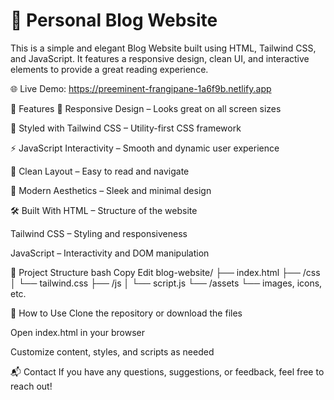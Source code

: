 # 📝 Personal Blog Website
This is a simple and elegant Blog Website built using HTML, Tailwind CSS, and JavaScript. It features a responsive design, clean UI, and interactive elements to provide a great reading experience.

🌐 Live Demo: https://preeminent-frangipane-1a6f9b.netlify.app

🚀 Features
📱 Responsive Design – Looks great on all screen sizes

🎨 Styled with Tailwind CSS – Utility-first CSS framework

⚡ JavaScript Interactivity – Smooth and dynamic user experience

📝 Clean Layout – Easy to read and navigate

🌙 Modern Aesthetics – Sleek and minimal design

🛠️ Built With
HTML – Structure of the website

Tailwind CSS – Styling and responsiveness

JavaScript – Interactivity and DOM manipulation

📂 Project Structure
bash
Copy
Edit
blog-website/
├── index.html
├── /css
│   └── tailwind.css
├── /js
│   └── script.js
└── /assets
    └── images, icons, etc.

📢 How to Use
Clone the repository or download the files

Open index.html in your browser

Customize content, styles, and scripts as needed

📬 Contact
If you have any questions, suggestions, or feedback, feel free to reach out!
